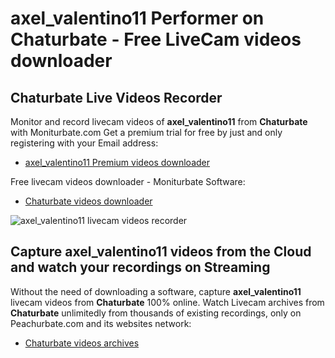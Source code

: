# axel_valentino11 Performer on Chaturbate - Free LiveCam videos downloader

## Chaturbate Live Videos Recorder

Monitor and record livecam videos of **axel_valentino11** from **Chaturbate** with Moniturbate.com
Get a premium trial for free by just and only registering with your Email address:
* [axel_valentino11 Premium videos downloader](https://moniturbate.com/request-demo-licence-key.html)

Free livecam videos downloader - Moniturbate Software:
* [Chaturbate videos downloader](https://moniturbate.com/moniturbate-download-software.html)

![axel_valentino11 livecam videos recorder](https://peachurnet.com/templates/moniturbate-software.png)


## Capture axel_valentino11 videos from the Cloud and watch your recordings on Streaming

Without the need of downloading a software, capture **axel_valentino11** livecam videos from **Chaturbate** 100% online.
Watch Livecam archives from **Chaturbate** unlimitedly from thousands of existing recordings, only on Peachurbate.com and its websites network:
* [Chaturbate videos archives](https://peachurnet.com/)